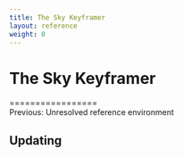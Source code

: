 ```yaml
---
title: The Sky Keyframer
layout: reference
weight: 0
---
```

The Sky Keyframer
===

=================<br>Previous: Unresolved reference environment

Updating
--------

